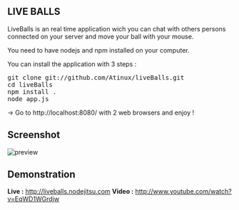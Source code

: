 <h2>LIVE BALLS</h2>

LiveBalls is an real time application wich you can chat with others persons connected on your server and move your ball with your mouse.

You need to have nodejs and npm installed on your computer.

You can install the application with 3 steps :

<pre>
git clone git://github.com/Atinux/liveBalls.git
cd liveBalls
npm install .
node app.js
</pre>

-> Go to http://localhost:8080/ with 2 web browsers and enjoy !

<h2>Screenshot</h2>

<img src="http://i1096.photobucket.com/albums/g325/Atinux/Capture-Ballsinrealtime-Chromium.png?t=1313853564" alt="preview" />

<h2>Demonstration</h2>

<b>Live :</b> http://liveballs.nodejitsu.com
<b>Video :</b> http://www.youtube.com/watch?v=EqWD1WGrdjw

